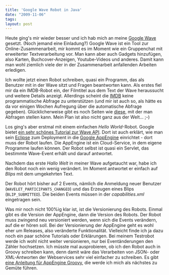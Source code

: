 ```yaml
---
title: 'Google Wave Robot in Java'
date: "2009-11-06"
tags: 
layout: post
---
```

<p>Heute ging's mir wieder besser und ich hab mich an meine <a href="http://wave.google.com/">Google Wave</a> gesetzt. (Noch jemand eine Einladung?) Google Wave ist ein Tool zur Online-Zusammenarbeit, mir kommt es im Moment wie ein Gruppenchat mit erweiterter Textverarbeitung vor. Man kann aber auch Gadgets hinzuf&uuml;gen, also Karten, Buchcover-Anzeigen, Youtube-Videos und anderes. Damit kann man wohl ziemlich viele der in der Zusammenarbeit anfallenden Arbeiten erledigen.</p>

<p>Ich wollte jetzt einen Robot schreiben, quasi ein Programm, das als Benutzer mit in der Wave sitzt und Fragen beantworten kann. Als erstes fiel mir da ein IMDB-Robot ein, der Filmtitel aus dem Text der Wave heraussucht und weitere Details anzeigt. Allerdings scheint die <a href="http://www.imdb.de">IMDB</a> keine programmatische Abfrage zu unterst&uuml;tzen (und mir ist auch so, als h&auml;tte es da vor einigen Wochen Aufregung über die automatische Abfrage gegeben). Gl&uuml;cklicherweise gibt es noch Seiten wie <a href="http://www.deanclatworthy.com/imdb/">diese</a>, mit der man Abfragen stellen kann. Mein Plan ist also nicht ganz aus der Welt... ;-)</p>

<p>Los ging's aber erstmal mit einem einfachen <em>Hello World</em>-Robot. Google bietet <a href="http://code.google.com/intl/de/apis/wave/extensions/robots/java-tutorial.html">ein sehr sch&ouml;nes Tutorial zur Wave API</a>. Dort ist auch erkl&auml;rt, wie man sein <a href="http://eclipse.org/">Eclipse</a> zum Deployment in die <a href="https://appengine.google.com/">Google AppEngine</a> einrichtet - dort muss der Robot laufen. Die AppEngine ist ein Cloud-Service, in dem eigene Programme laufen k&ouml;nnen. Der Robot selbst ist quasi ein Servlet, das bestimmte Wave-Event erh&auml;lt und darauf antwortet.</p>

<p>Nachdem das erste <em>Hallo Welt</em> in meiner Wave aufgetaucht war, habe ich den Robot noch ein wenig ver&auml;ndert. Im Moment antwortet er einfach auf <em>Blips</em> mit dem umgekehrten Text.</p>

<p>Der Robot h&ouml;rt bisher auf 2 Events, n&auml;mlich die Anmeldung neuer Benutzer (<code>WAVELET_PARTICIPANTS_CHANGED</code>) und das Erzeugen eines Blips (<code>BLIP_SUBMITTED</code>). Die beiden Events m&uuml;ssen in der <em>capabilities.xml</em> eingetragen sein.</p>

<script src="https://gist.github.com/MoriTanosuke/615441.js"></script>

<p>Was mir noch nicht 100%ig klar ist, ist die Versionierung des Robots. Einmal gibt es die Version der AppEngine, dann die Version des Robots. Der Robot muss zwingend neu versioniert werden, wenn sich die Events ver&auml;ndern, auf die er h&ouml;ren soll. Bei der Versionierung der AppEngine geht es wohl eher um Releases, also ver&auml;nderte Funktionalit&auml;t. Vielleicht finde ich ja dazu noch ein paar sch&ouml;ne Tutorials oder Erkl&auml;rungen. Bei meinem Testrobot werde ich wohl nicht weiter versionieren, nur bei Event&auml;nderungen den Z&auml;hler hochsetzen.  Ich m&uuml;sste mal ausprobieren, ob ich den Robot auch in Groovy schreiben kann, denn damit w&auml;re das Verarbeiten von JSON- oder XML-Antworten der Webservices sehr viel einfacher zu schreiben. Es gibt <a href="http://blog.springsource.com/2009/04/07/write-your-google-app-engine-applications-in-groovy/">eine Anleitung f&uuml;r AppEngine Groovy</a>, die werde ich mich als n&auml;chstes zu Gem&uuml;te f&uuml;hren.</p>
